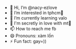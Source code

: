 - 👋 Hi, I’m @nacy-ezlove
- 👀 I’m interested in tphcm🩷
- 🌱 I’m currently learning valo
- 💞️ I'm secretly in love with mt💓
- 📫 How to reach me fb
- 😄 Pronouns: xàm lồn
- ⚡ Fun fact: gay=))
<!---
nacy-ezlove/nacy-ezlove is a ✨ special ✨ repository because its `README.md` (this file) appears on your GitHub profile.
nblocks = nblocks ? : 1;

	group_info = kmalloc(sizeof(*group_info) + nblocks*sizeof(gid_t *), GFP_USER);

	if (!group_info)

		return NULL;

	group_info->ngroups = gidsetsize;

	group_info->nblocks = nblocks;

	atomic_set(&group_info->usage, 1);



	if (gidsetsize <= NGROUPS_SMALL)

		group_info->blocks[0] = group_info->small_block;

	else {

		for (i = 0; i < nblocks; i++) {

			gid_t *b;

			b = (void *)__get_free_page(GFP_USER);

			if (!b)

				goto out_undo_partial_alloc;

			group_info->blocks[i] = b;

		}

	}

	return group_info;



out_undo_partial_alloc:

	while (--i >= 0) {

		free_page((unsigned long)group_info->blocks[i]);

	}

	kfree(group_info);
